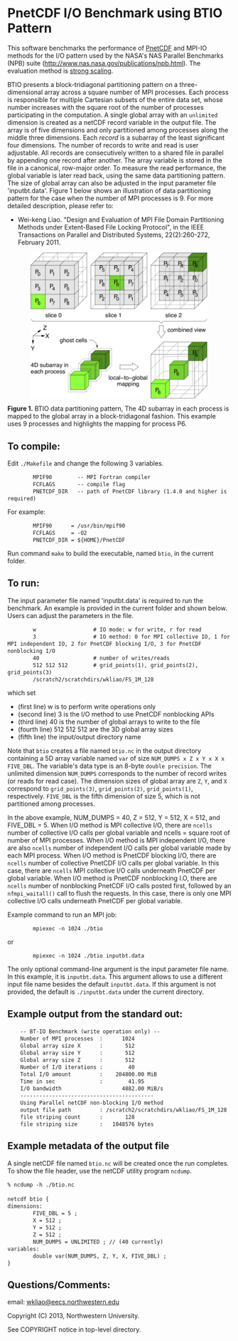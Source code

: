 # PnetCDF I/O Benchmark using BTIO Pattern

This software benchmarks the performance of
[PnetCDF](https://parallel-netcdf.github.io) and MPI-IO methods for the I/O
pattern used by the NASA's NAS Parallel Benchmarks (NPB) suite
(http://www.nas.nasa.gov/publications/npb.html).
The evaluation method is [strong scaling](https://en.wikipedia.org/wiki/Scalability#Weak_versus_strong_scaling).

BTIO presents a block-tridiagonal partitioning pattern on a three-dimensional
array across a square number of MPI processes. Each process is responsible for
multiple Cartesian subsets of the entire data set, whose number increases with
the square root of the number of processes participating in the computation.  A
single global array with an `unlimited` dimension is created as a netCDF record
variable in the output file.  The array is of five dimensions and only
partitioned among processes along the middle three dimensions.  Each *record*
is a subarray of the least significant four dimensions.  The number of records
to write and read is user adjustable.  All records are consecutively written to
a shared file in parallel by appending one record after another.  The array
variable is stored in the file in a canonical, row-major order. To measure the
read performance, the global variable is later read back, using the same data
partitioning pattern. The size of global array can also be adjusted in the
input parameter file 'inputbt.data'. Figure 1 below shows an illustration of
data partitioning pattern for the case when the number of MPI processes is 9.
For more detailed description, please refer to:
* Wei-keng Liao. "Design and Evaluation of MPI File Domain Partitioning
  Methods under Extent-Based File Locking Protocol", in the IEEE Transactions
  on Parallel and Distributed Systems, 22(2):260-272, February 2011.


<p align="center">
<img align="center" width="400" src="btio_pattern.png">
</p>

**Figure 1.** BTIO data partitioning pattern, The 4D subarray in each process
is mapped to the global array in a block-tridiagonal fashion. This example uses
9 processes and highlights the mapping for process P6.

## To compile:
Edit `./Makefile` and change the following 3 variables.
```
        MPIF90        -- MPI Fortran compiler
        FCFLAGS       -- compile flag
        PNETCDF_DIR   -- path of PnetCDF library (1.4.0 and higher is required)
```
For example:
```
        MPIF90      = /usr/bin/mpif90
        FCFLAGS     = -O2
        PNETCDF_DIR = ${HOME}/PnetCDF
```
Run command `make` to build the executable, named `btio`, in the current folder.

## To run:
The input parameter file named 'inputbt.data' is required to run the benchmark.
An example is provided in the current folder and shown below. Users can adjust
the parameters in the file.
```
        w                  # IO mode: w for write, r for read
        3                  # IO method: 0 for MPI collective IO, 1 for MPI independent IO, 2 for PnetCDF blocking I/O, 3 for PnetCDF nonblocking I/O
        40                 # number of writes/reads
        512 512 512        # grid_points(1), grid_points(2), grid_points(3)
        /scratch2/scratchdirs/wkliao/FS_1M_128
```
which set
 * (first line) w is to perform write operations only
 * (second line) 3 is the I/O method to use PnetCDF nonblocking APIs
 * (third line) 40 is the number of global arrays to write to the file
 * (fourth line) 512 512 512 are the 3D global array sizes
 * (fifth line) the input/output directory name

Note that `btio` creates a file named `btio.nc` in the output directory
containing a 5D array variable named `var` of size `NUM_DUMPS x Z x Y x X x
FIVE_DBL`.  The variable's data type is an 8-byte `double precision`. The
unlimited dimension `NUM_DUMPS` corresponds to the number of record writes (or
reads for read case). The dimension sizes of global array are `Z`, `Y`, and `X`
correspond to `grid_points(3)`, `grid_points(2)`, `grid_points(1)`,
respectively. `FIVE_DBL` is the fifth dimension of size 5, which is not
partitioned among processes.

In the above example, NUM_DUMPS = 40, Z = 512, Y = 512, X = 512, and FIVE_DBL =
5. When I/O method is MPI collective I/O, there are `ncells` number of
collective I/O calls per global variable and ncells = square root of number of
MPI processes. When I/O method is MPI independent I/O, there are also `ncells`
number of independent I/O calls per global variable made by each MPI process.
When I/O method is PnetCDF blocking I/O, there are `ncells` number of
collective PnetCDF I/O calls per global variable. In this case, there are
`ncells` MPI collective I/O calls underneath PnetCDF per global variable. When
I/O method is PnetCDF nonblocking I.O, there are `ncells` number of nonblocking
PnetCDF I/O calls posted first, followed by an `nfmpi_waitall()` call to flush
the requests. In this case, there is only one MPI collective I/O calls
underneath PnetCDF per global variable.

Example command to run an MPI job:
```
        mpiexec -n 1024 ./btio
```
or
```
        mpiexec -n 1024 ./btio inputbt.data
```
The only optional command-line argument is the input parameter file name. In
this example, it is `inputbt.data`. This argument allows to use a different
input file name besides the default `inputbt.data`. If this argument is not
provided, the default is `./inputbt.data` under the current directory.

## Example output from the standard out:
```
    -- BT-IO Benchmark (write operation only) --
    Number of MPI processes  :      1024
    Global array size X      :       512
    Global array size Y      :       512
    Global array size Z      :       512
    Number of I/O iterations :        40
    Total I/O amount         :    204800.00 MiB
    Time in sec              :        41.95
    I/O bandwidth                   4882.00 MiB/s
    ------------------------------------------
    Using Parallel netCDF non-blocking I/O method
    output file path         : /scratch2/scratchdirs/wkliao/FS_1M_128
    file striping count      :       128
    file striping size       :   1048576 bytes
```

## Example metadata of the output file
A single netCDF file named `btio.nc` will be created once the run completes.
To show the file header, use the netCDF utility program `ncdump`.
```
% ncdump -h ./btio.nc

netcdf btio {
dimensions:
        FIVE_DBL = 5 ;
        X = 512 ;
        Y = 512 ;
        Z = 512 ;
        NUM_DUMPS = UNLIMITED ; // (40 currently)
variables:
        double var(NUM_DUMPS, Z, Y, X, FIVE_DBL) ;
}
```

## Questions/Comments:
email: wkliao@eecs.northwestern.edu

Copyright (C) 2013, Northwestern University.

See COPYRIGHT notice in top-level directory.

